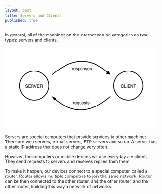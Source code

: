 ```yaml
---
layout: post
title: Servers and Clients
published: true
---
```


In general, all of the machines on the Internet can be categories as two types: servers and clients.

![server-client](../images/serversclients.png?raw=true "Server Client")

Servers are special computers that provide services to other machines. There are web servers, e-mail servers, FTP servers and so on. A server has a static IP address that does not change very often.

However, the computers or mobile devices we use everyday are clients. They send requests to servers and receives replies from them.

To make it happen, our devices connect to a special computer, called a router. Router allows multiple computers to join the same network. Router can be then connected to the other router, and the other router, and the other router, building this way a network of networks.

